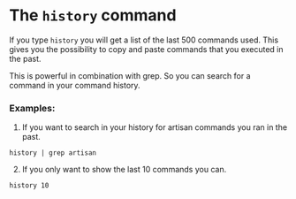 # The `history` command

If you type `history` you will get a list of the last 500 commands used. This gives you the possibility to copy and paste commands that you executed in the past.

This is powerful in combination with grep. So you can search for a command in your command history.

### Examples:

1. If you want to search in your history for artisan commands you ran in the past.

```
history | grep artisan
```

2. If you only want to show the last 10 commands you can.

```
history 10
```